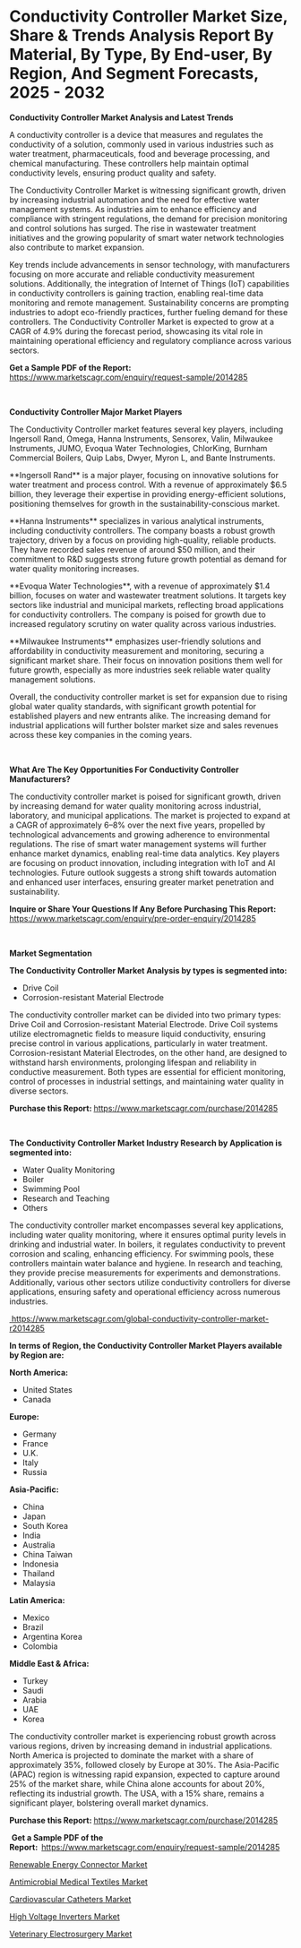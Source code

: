 <p><h1>Conductivity Controller Market Size, Share & Trends Analysis Report By Material, By Type, By End-user, By Region, And Segment Forecasts, 2025 - 2032</h1></p><p><strong>Conductivity Controller Market Analysis and Latest Trends</strong></p>
<p><p>A conductivity controller is a device that measures and regulates the conductivity of a solution, commonly used in various industries such as water treatment, pharmaceuticals, food and beverage processing, and chemical manufacturing. These controllers help maintain optimal conductivity levels, ensuring product quality and safety.</p><p>The Conductivity Controller Market is witnessing significant growth, driven by increasing industrial automation and the need for effective water management systems. As industries aim to enhance efficiency and compliance with stringent regulations, the demand for precision monitoring and control solutions has surged. The rise in wastewater treatment initiatives and the growing popularity of smart water network technologies also contribute to market expansion.</p><p>Key trends include advancements in sensor technology, with manufacturers focusing on more accurate and reliable conductivity measurement solutions. Additionally, the integration of Internet of Things (IoT) capabilities in conductivity controllers is gaining traction, enabling real-time data monitoring and remote management. Sustainability concerns are prompting industries to adopt eco-friendly practices, further fueling demand for these controllers. The Conductivity Controller Market is expected to grow at a CAGR of 4.9% during the forecast period, showcasing its vital role in maintaining operational efficiency and regulatory compliance across various sectors.</p></p>
<p><strong>Get a Sample PDF of the Report:&nbsp;</strong> <a href="https://www.marketscagr.com/enquiry/request-sample/2014285?utm_campaign=2517&utm_medium=2&utm_source=Github&utm_content=ia&utm_term=06042025&utm_id=conductivity-controller">https://www.marketscagr.com/enquiry/request-sample/2014285</a></p>
<p>&nbsp;</p>
<p><strong>Conductivity Controller Major Market Players</strong></p>
<p><p>The Conductivity Controller market features several key players, including Ingersoll Rand, Omega, Hanna Instruments, Sensorex, Valin, Milwaukee Instruments, JUMO, Evoqua Water Technologies, ChlorKing, Burnham Commercial Boilers, Quip Labs, Dwyer, Myron L, and Bante Instruments. </p><p>**Ingersoll Rand** is a major player, focusing on innovative solutions for water treatment and process control. With a revenue of approximately $6.5 billion, they leverage their expertise in providing energy-efficient solutions, positioning themselves for growth in the sustainability-conscious market. </p><p>**Hanna Instruments** specializes in various analytical instruments, including conductivity controllers. The company boasts a robust growth trajectory, driven by a focus on providing high-quality, reliable products. They have recorded sales revenue of around $50 million, and their commitment to R&D suggests strong future growth potential as demand for water quality monitoring increases.</p><p>**Evoqua Water Technologies**, with a revenue of approximately $1.4 billion, focuses on water and wastewater treatment solutions. It targets key sectors like industrial and municipal markets, reflecting broad applications for conductivity controllers. The company is poised for growth due to increased regulatory scrutiny on water quality across various industries.</p><p>**Milwaukee Instruments** emphasizes user-friendly solutions and affordability in conductivity measurement and monitoring, securing a significant market share. Their focus on innovation positions them well for future growth, especially as more industries seek reliable water quality management solutions.</p><p>Overall, the conductivity controller market is set for expansion due to rising global water quality standards, with significant growth potential for established players and new entrants alike. The increasing demand for industrial applications will further bolster market size and sales revenues across these key companies in the coming years.</p></p>
<p>&nbsp;</p>
<p><strong>What Are The Key Opportunities For Conductivity Controller Manufacturers?</strong></p>
<p><p>The conductivity controller market is poised for significant growth, driven by increasing demand for water quality monitoring across industrial, laboratory, and municipal applications. The market is projected to expand at a CAGR of approximately 6–8% over the next five years, propelled by technological advancements and growing adherence to environmental regulations. The rise of smart water management systems will further enhance market dynamics, enabling real-time data analytics. Key players are focusing on product innovation, including integration with IoT and AI technologies. Future outlook suggests a strong shift towards automation and enhanced user interfaces, ensuring greater market penetration and sustainability.</p></p>
<p><strong>Inquire or Share Your Questions If Any Before Purchasing This Report:</strong> <a href="https://www.marketscagr.com/enquiry/pre-order-enquiry/2014285?utm_campaign=2517&utm_medium=2&utm_source=Github&utm_content=ia&utm_term=06042025&utm_id=conductivity-controller">https://www.marketscagr.com/enquiry/pre-order-enquiry/2014285</a></p>
<p>&nbsp;</p>
<p><strong>Market Segmentation</strong></p>
<p><strong>The Conductivity Controller Market Analysis by types is segmented into:</strong></p>
<p><ul><li>Drive Coil</li><li>Corrosion-resistant Material Electrode</li></ul></p>
<p><p>The conductivity controller market can be divided into two primary types: Drive Coil and Corrosion-resistant Material Electrode. Drive Coil systems utilize electromagnetic fields to measure liquid conductivity, ensuring precise control in various applications, particularly in water treatment. Corrosion-resistant Material Electrodes, on the other hand, are designed to withstand harsh environments, prolonging lifespan and reliability in conductive measurement. Both types are essential for efficient monitoring, control of processes in industrial settings, and maintaining water quality in diverse sectors.</p></p>
<p><strong>Purchase this Report:&nbsp;</strong><a href="https://www.marketscagr.com/purchase/2014285?utm_campaign=2517&utm_medium=2&utm_source=Github&utm_content=ia&utm_term=06042025&utm_id=conductivity-controller">https://www.marketscagr.com/purchase/2014285</a></p>
<p>&nbsp;</p>
<p><strong>The Conductivity Controller Market Industry Research by Application is segmented into:</strong></p>
<p><ul><li>Water Quality Monitoring</li><li>Boiler</li><li>Swimming Pool</li><li>Research and Teaching</li><li>Others</li></ul></p>
<p><p>The conductivity controller market encompasses several key applications, including water quality monitoring, where it ensures optimal purity levels in drinking and industrial water. In boilers, it regulates conductivity to prevent corrosion and scaling, enhancing efficiency. For swimming pools, these controllers maintain water balance and hygiene. In research and teaching, they provide precise measurements for experiments and demonstrations. Additionally, various other sectors utilize conductivity controllers for diverse applications, ensuring safety and operational efficiency across numerous industries.</p></p>
<p><a href="https://www.marketscagr.com/global-conductivity-controller-market-r2014285?utm_campaign=2517&utm_medium=2&utm_source=Github&utm_content=ia&utm_term=06042025&utm_id=conductivity-controller">&nbsp;https://www.marketscagr.com/global-conductivity-controller-market-r2014285</a></p>
<p><strong>In terms of Region, the Conductivity Controller Market Players available by Region are:</strong></p>
<p>
    <p> <strong> North America: </strong>
        <ul>
            <li>United States</li>
            <li>Canada</li>
        </ul>
        </p> 
    <p> <strong> Europe: </strong>
        <ul>
            <li>Germany</li>
            <li>France</li>
            <li>U.K.</li>
            <li>Italy</li>
            <li>Russia</li>
        </ul>
        </p> 
    <p> <strong> Asia-Pacific: </strong>
        <ul>
            <li>China</li>
            <li>Japan</li>
            <li>South Korea</li>
            <li>India</li>
            <li>Australia</li>
            <li>China Taiwan</li>
            <li>Indonesia</li>
            <li>Thailand</li>
            <li>Malaysia</li>
        </ul>
        </p> 
    <p> <strong> Latin America: </strong>
        <ul>
            <li>Mexico</li>
            <li>Brazil</li>
            <li>Argentina Korea</li>
            <li>Colombia</li>
        </ul>
        </p> 
    <p> <strong> Middle East & Africa: </strong>
        <ul>
            <li>Turkey</li>
            <li>Saudi</li>
            <li>Arabia</li>
            <li>UAE</li>
            <li>Korea</li>
        </ul>
    </p>
    </p>
<p><p>The conductivity controller market is experiencing robust growth across various regions, driven by increasing demand in industrial applications. North America is projected to dominate the market with a share of approximately 35%, followed closely by Europe at 30%. The Asia-Pacific (APAC) region is witnessing rapid expansion, expected to capture around 25% of the market share, while China alone accounts for about 20%, reflecting its industrial growth. The USA, with a 15% share, remains a significant player, bolstering overall market dynamics.</p></p>
<p><strong>Purchase this Report: </strong><a href="https://www.marketscagr.com/purchase/2014285?utm_campaign=2517&utm_medium=2&utm_source=Github&utm_content=ia&utm_term=06042025&utm_id=conductivity-controller">https://www.marketscagr.com/purchase/2014285</a></p>
<p>&nbsp;<strong>Get a Sample PDF of the Report:&nbsp;&nbsp;</strong><a href="https://www.marketscagr.com/enquiry/request-sample/2014285?utm_campaign=2517&utm_medium=2&utm_source=Github&utm_content=ia&utm_term=06042025&utm_id=conductivity-controller">https://www.marketscagr.com/enquiry/request-sample/2014285</a></p>
<p><strong></strong></p>
<p><p><a href="https://github.com/JakirUddin511/Market-Research-Report-List-2/blob/main/renewable-energy-connector-market.md?utm_campaign=2517&utm_medium=2&utm_source=Github&utm_content=ia&utm_term=06042025&utm_id=conductivity-controller">Renewable Energy Connector Market</a></p><p><a href="https://www.linkedin.com/pulse/antimicrobial-medical-textiles-market-growth-outlook-comprehensive-8flgc?utm_campaign=2517&utm_medium=2&utm_source=Github&utm_content=ia&utm_term=06042025&utm_id=conductivity-controller">Antimicrobial Medical Textiles Market</a></p><p><a href="https://www.linkedin.com/pulse/size-dynamics-expected-growth-cardiovascular-catheters-llcxc?utm_campaign=2517&utm_medium=2&utm_source=Github&utm_content=ia&utm_term=06042025&utm_id=conductivity-controller">Cardiovascular Catheters Market</a></p><p><a href="https://github.com/GenaGaines34/Market-Research-Report-List-2/blob/main/high-voltage-inverters-market.md?utm_campaign=2517&utm_medium=2&utm_source=Github&utm_content=ia&utm_term=06042025&utm_id=conductivity-controller">High Voltage Inverters Market</a></p><p><a href="https://www.linkedin.com/pulse/future-trends-growth-prospects-veterinary-electrosurgery-lu8oc?utm_campaign=2517&utm_medium=2&utm_source=Github&utm_content=ia&utm_term=06042025&utm_id=conductivity-controller">Veterinary Electrosurgery Market</a></p></p>